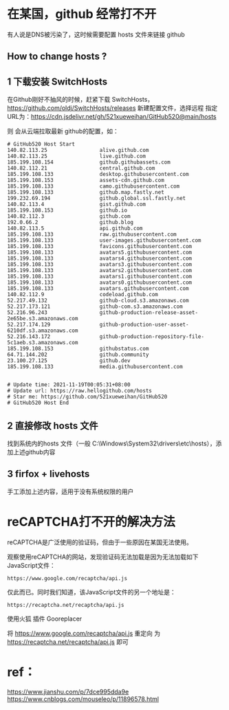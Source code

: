 # 在某国，github 经常打不开

有人说是DNS被污染了，这时候需要配置 hosts 文件来链接 github


## How to change hosts ?



## 1 下载安装 SwitchHosts

在Github刚好不抽风的时候，赶紧下载 SwitchHosts， https://github.com/oldj/SwitchHosts/releases
新建配置文件，选择远程 指定URL为：https://cdn.jsdelivr.net/gh/521xueweihan/GitHub520@main/hosts

则 会从云端拉取最新 github的配置，如：

~~~
# GitHub520 Host Start
140.82.113.25                 alive.github.com
140.82.113.25                 live.github.com
185.199.108.154               github.githubassets.com
140.82.112.21                 central.github.com
185.199.108.133               desktop.githubusercontent.com
185.199.108.153               assets-cdn.github.com
185.199.108.133               camo.githubusercontent.com
185.199.108.133               github.map.fastly.net
199.232.69.194                github.global.ssl.fastly.net
140.82.113.4                  gist.github.com
185.199.108.153               github.io
140.82.112.3                  github.com
192.0.66.2                    github.blog
140.82.113.5                  api.github.com
185.199.108.133               raw.githubusercontent.com
185.199.108.133               user-images.githubusercontent.com
185.199.108.133               favicons.githubusercontent.com
185.199.108.133               avatars5.githubusercontent.com
185.199.108.133               avatars4.githubusercontent.com
185.199.108.133               avatars3.githubusercontent.com
185.199.108.133               avatars2.githubusercontent.com
185.199.108.133               avatars1.githubusercontent.com
185.199.108.133               avatars0.githubusercontent.com
185.199.108.133               avatars.githubusercontent.com
140.82.112.9                  codeload.github.com
52.217.49.132                 github-cloud.s3.amazonaws.com
52.217.173.121                github-com.s3.amazonaws.com
52.216.96.243                 github-production-release-asset-2e65be.s3.amazonaws.com
52.217.174.129                github-production-user-asset-6210df.s3.amazonaws.com
52.216.143.172                github-production-repository-file-5c1aeb.s3.amazonaws.com
185.199.108.153               githubstatus.com
64.71.144.202                 github.community
23.100.27.125                 github.dev
185.199.108.133               media.githubusercontent.com


# Update time: 2021-11-19T00:05:31+08:00
# Update url: https://raw.hellogithub.com/hosts
# Star me: https://github.com/521xueweihan/GitHub520
# GitHub520 Host End
~~~
## 2 直接修改 hosts 文件 
找到系统内的hosts 文件（一般 C:\Windows\System32\drivers\etc\hosts），添加上述github内容
## 3 firfox + livehosts
手工添加上述内容，适用于没有系统权限的用户


# reCAPTCHA打不开的解决方法


reCAPTCHA是广泛使用的验证码，但由于一些原因在某国无法使用。

观察使用reCAPTCHA的网站，发现验证码无法加载是因为无法加载如下JavaScript文件：

    https://www.google.com/recaptcha/api.js

仅此而已。同时我们知道，该JavaScript文件的另一个地址是：

    https://recaptcha.net/recaptcha/api.js

使用火狐 插件 Gooreplacer

将 https://www.google.com/recaptcha/api.js  重定向 为 https://recaptcha.net/recaptcha/api.js 即可




# ref： 
https://www.jianshu.com/p/7dce995dda9e
https://www.cnblogs.com/mouseleo/p/11896578.html
